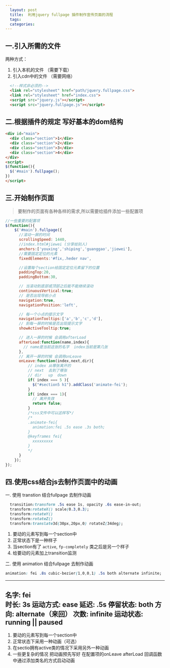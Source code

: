 ```yaml
---
  layout: post
  title:  利用jquery fullpage 插件制作宣传页面的流程
  tags:
  categories:
---
```


##  一.引入所需的文件

两种方式：

1. 引入本机的文件 （需要下载）
2. 引入cdn中的文件 （需要网络）  

```html
  <!--样式非必须的-->
  <link rel="stylesheet" href="path/jquery.fullpage.css">
  <link rel="stylesheet" href="index.css">
  <script src="jquery.js"></script>
  <script src="jquery.fullpage.js"></script>
```

## 二.根据插件的规定 写好基本的dom结构

```html
<div id="main">
  <div class="section">1</div>
  <div class="section">2</div>
  <div class="section">3</div>
  <div class="section">4</div>
</div>
<script>
$(function(){
  $('#main').fullpage();
})
</script>
```

## 三.开始制作页面

> 要制作的页面有各种各样的需求,所以需要给插件添加一些配置项

```javascript
//一些重要的配置项
$(function(){
    $('#main').fullpage({
      //滚动一屏的时间
      scrollingSpeed: 1440,
      //index.html#jiewei (分享给别人)
      anchors:['youxing','shiping','guanggao','jiewei'],
      //需要固定定位的元素
      fixedElements:'#fix,.heder nav',

      //设置每个section给固定定位元素留下的位置
      paddingTop:20,
      paddingBottom:30,

      // 当滚动到底部或顶部之后能不能继续滚动
      continuousVertical:true;
      // 是否出现导航小点
      navigation:true,
      navigationPosition:'left',

      // 每一个小点的提示文字
      navigationTooltips:['a','b','c','d'],
      // 到每一屏的时候是否出现提示文字
      showActiveTooltip:true;

      // 进入一屏的时候 会调用afterLoad
      afterLoad:function(name,index){
        // name是当前这张的名字  index当前是第几张
      },
      // 离开一屏的时候 会调用onLeave
      onLeave:function(index,next,dir){
          // index 从哪张离开的
          // next  去到了哪张
          // dir   up  down
          if( index === 5 ){
            $("#section5 h1").addClass('animate-fei');
          }
          if( index === 1){
            // 离开失效
            return false;
          }
          /*css文件中可以这样写*/
          /*
          .animate-fei{
            animation:fei .5s ease .3s both;
          }
          @keyframes fei{
            xxxxxxxxx
          }
          */
      }
    });
});
```


## 四.使用css结合js去制作页面中的动画

一. 使用 transtion 结合fullpage 去制作动画

```css
  transition:transform .5s ease 1s, opacity .6s ease-in-out;
  transform:rotateX() scale(0.3,0.3);
  transform:rotateY()
  transform:rotateZ()
  transform:translate3d(30px,20px,0) rotateZ(34deg);
```
1. 要动的元素写到每一个section中
2. 正常状态下是一种样子
3. 当section有了 `active`, `fp-completely` 类之后是另一个样子
4. 给要动的元素加上transition监测

二. 使用 animation 结合fullpage 去制作动画

```css
animation: fei .8s cubic-bezier(1,0,0,1) .5s both alternate infinite;
```
---
  名字: fei  
  时长: 3s
  运动方式: ease
  延迟: .5s
  停留状态: both
  方向: alternate（来回）
  次数: infinite
  运动状态: running || paused
---


1. 要动的元素写到每一个section中
2. 正常状态下采用一种动画（可选）
3. 在sectio拥有active类的情况下采用另外一种动画
4. 一些更复杂的情况 把动画预先写好  在配置项的onLeave afterLoad
回调函数中通过添加类名的方式启动动画
